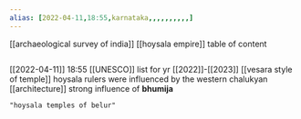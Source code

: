 ```yaml
---
alias: [2022-04-11,18:55,karnataka,,,,,,,,,,]
---
```

[[archaeological survey of india]] [[hoysala empire]]
table of content
```toc
```

[[2022-04-11]] 18:55
[[UNESCO]] list for yr [[2022]]-[[2023]]
[[vesara style of temple]]
hoysala rulers were influenced by the western chalukyan [[architecture]]
strong influence of **bhumija**
```query
"hoysala temples of belur"
```